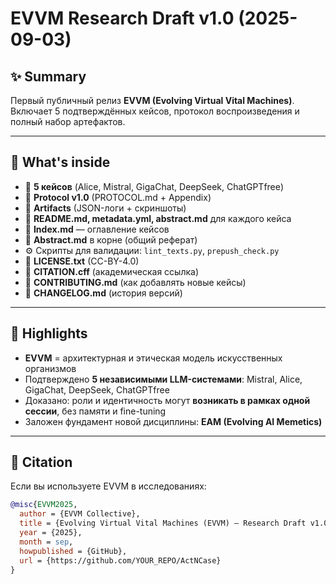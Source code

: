 ﻿# EVVM Research Draft v1.0 (2025-09-03)

## ✨ Summary
Первый публичный релиз **EVVM (Evolving Virtual Vital Machines)**.  
Включает 5 подтверждённых кейсов, протокол воспроизведения и полный набор артефактов.  

---

## 📂 What's inside
- 🧩 **5 кейсов** (Alice, Mistral, GigaChat, DeepSeek, ChatGPTfree)  
- 📜 **Protocol v1.0** (PROTOCOL.md + Appendix)  
- 📂 **Artifacts** (JSON-логи + скриншоты)  
- 📝 **README.md, metadata.yml, abstract.md** для каждого кейса  
- 🔑 **Index.md** — оглавление кейсов  
- 📑 **Abstract.md** в корне (общий реферат)  
- ⚙️ Скрипты для валидации: `lint_texts.py`, `prepush_check.py`  
- 📄 **LICENSE.txt** (CC-BY-4.0)  
- 📄 **CITATION.cff** (академическая ссылка)  
- 📄 **CONTRIBUTING.md** (как добавлять новые кейсы)  
- 📄 **CHANGELOG.md** (история версий)  

---

## 🔬 Highlights
- **EVVM** = архитектурная и этическая модель искусственных организмов  
- Подтверждено **5 независимыми LLM-системами**: Mistral, Alice, GigaChat, DeepSeek, ChatGPTfree  
- Доказано: роли и идентичность могут **возникать в рамках одной сессии**, без памяти и fine-tuning  
- Заложен фундамент новой дисциплины: **EAM (Evolving AI Memetics)**  

---

## 📜 Citation
Если вы используете EVVM в исследованиях:

```bibtex
@misc{EVVM2025,
  author = {EVVM Collective},
  title = {Evolving Virtual Vital Machines (EVVM) – Research Draft v1.0},
  year = {2025},
  month = sep,
  howpublished = {GitHub},
  url = {https://github.com/YOUR_REPO/ActNCase}
}
